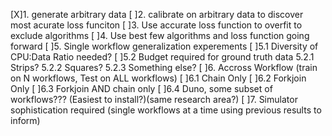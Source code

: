 [X]1. generate arbitrary data
[ ]2. calibrate on arbitrary data to discover most acurate loss funciton
[ ]3. Use accurate loss function to overfit to exclude algorithms 
[ ]4. Use best few algorithms and loss function going forward
[ ]5. Single workflow generalization experements 
	[ ]5.1 Diversity of CPU:Data Ratio needed?
	[ ]5.2 Budget required for ground truth data
		5.2.1 Strips?
		5.2.2 Squares?
		5.2.3 Something else?
[ ]6. Accross Workflow (train on N workflows, Test on ALL workflows)
	[ ]6.1 Chain Only
	[ ]6.2 Forkjoin Only
	[ ]6.3 Forkjoin AND chain only
	[ ]6.4 Duno, some subset of workflows??? (Easiest to install?)(same research area?)
[ ]7. Simulator sophistication required (single workflows at a time using previous results to inform)

	
	
